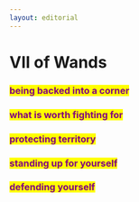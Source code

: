 ```yaml
---
layout: editorial
---
```


# VII of Wands





### <mark style="color:purple;">being backed into a corner</mark>

### <mark style="color:purple;">what is worth fighting for</mark>&#x20;

### <mark style="color:purple;">protecting territory</mark>

### <mark style="color:purple;">standing up for yourself</mark>

### <mark style="color:purple;">defending yourself</mark>






